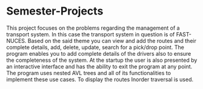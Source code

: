 # Semester-Projects
This project focuses on the problems regarding the management of a transport system.
In this case the transport system in question is of FAST-NUCES. 
Based on the said theme you can view and add the routes and their complete details, add, delete, update, search for a pick/drop point.
The program enables you to add complete details of the drivers also to ensure the completeness of the system.
At the startup the user is also presented by an interactive interface and has the ability to exit the program at any point.
The program uses nested AVL trees and all of its functionalities to implement these use cases. 
To display the routes Inorder traversal is used.
